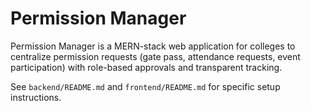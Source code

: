 # Permission Manager

Permission Manager is a MERN-stack web application for colleges to centralize permission requests (gate pass, attendance requests, event participation) with role-based approvals and transparent tracking.

See `backend/README.md` and `frontend/README.md` for specific setup instructions.
